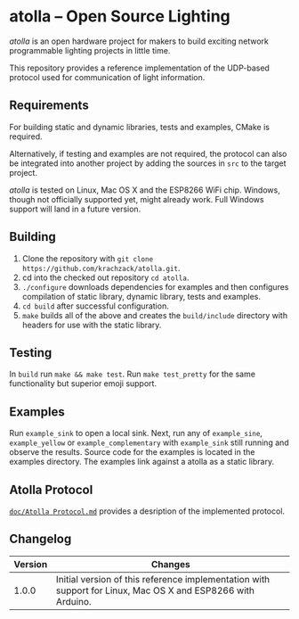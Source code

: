 # atolla – Open Source Lighting
*atolla* is an open hardware project for makers to build exciting network programmable lighting projects in little time.

This repository provides a reference implementation of the UDP-based protocol used for communication of light information.

## Requirements
For building static and dynamic libraries, tests and examples, CMake is required.

Alternatively, if testing and examples are not required, the protocol can also be integrated into another project by adding the sources in `src` to the target project.

*atolla* is tested on Linux, Mac OS X and the ESP8266 WiFi chip. Windows, though not officially supported yet, might already work. Full Windows support will land in a future version.

## Building
1. Clone the repository with `git clone https://github.com/krachzack/atolla.git`.
2. cd into the checked out repository `cd atolla`.
3. `./configure` downloads dependencies for examples and then configures compilation of static library, dynamic library, tests and examples.
4. `cd build` after successful configuration.
5. `make` builds all of the above and creates the `build/include` directory with headers for use with the static library.

## Testing
In `build` run `make && make test`. Run `make test_pretty` for the same functionality but superior emoji support.

## Examples
Run `example_sink` to open a local sink. Next, run any of `example_sine`, `example_yellow` or `example_complementary`
with `example_sink` still running and observe the results. Source code for the examples is located in the examples
directory. The examples link against a atolla as a static library.

## Atolla Protocol
[`doc/Atolla Protocol.md`](doc/Atolla%20Protocol.md) provides a desription of the implemented
protocol.

## Changelog
| Version      | Changes                          |
|--------------|----------------------------------|
| 1.0.0        | Initial version of this reference implementation with support for Linux, Mac OS X and ESP8266 with Arduino. |